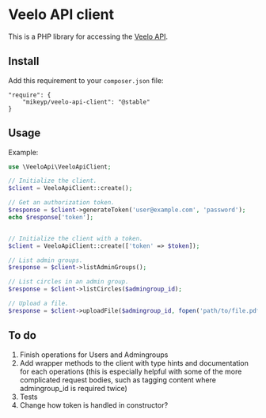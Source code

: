 Veelo API client
================

This is a PHP library for accessing the [Veelo API](https://home.veeloapp.com/docs/).

Install
-------

Add this requirement to your `composer.json` file:

```
"require": {
    "mikeyp/veelo-api-client": "@stable"
}
```

Usage
-----

Example:

```php
use \VeeloApi\VeeloApiClient;

// Initialize the client.
$client = VeeloApiClient::create();

// Get an authorization token.
$response = $client->generateToken('user@example.com', 'password');
echo $response['token'];


// Initialize the client with a token.
$client = VeeloApiClient::create(['token' => $token]);

// List admin groups.
$response = $client->listAdminGroups();

// List circles in an admin group.
$response = $client->listCircles($admingroup_id);

// Upload a file.
$response = $client->uploadFile($admingroup_id, fopen('path/to/file.pdf', 'r'));

```

To do
-----

1. Finish operations for Users and Admingroups
2. Add wrapper methods to the client with type hints and documentation for each operations (this is especially helpful with some of the more complicated request bodies, such as tagging content where admingroup_id is required twice)
3. Tests
4. Change how token is handled in constructor?
